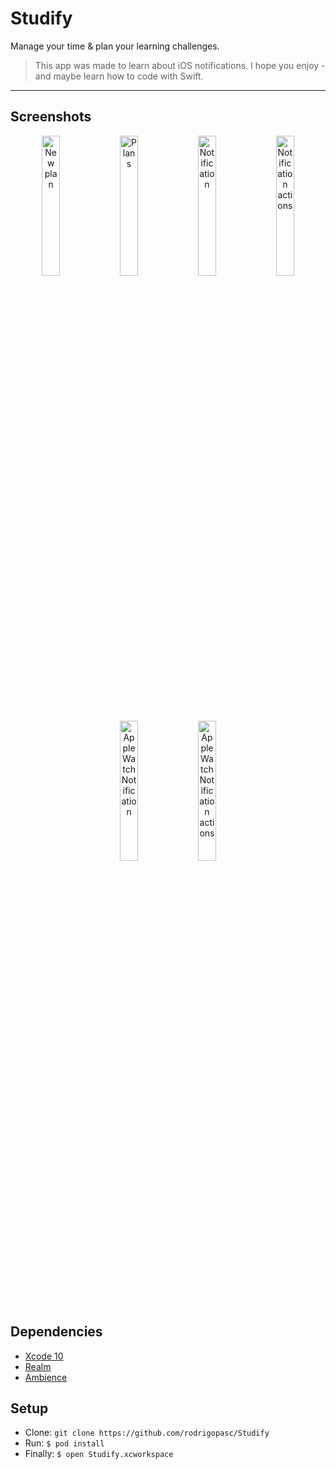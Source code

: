 # Studify
Manage your time & plan your learning challenges.
> This app was made to learn about iOS notifications. I hope you enjoy - and maybe learn how to code with Swift.
<hr />

## Screenshots

<p align="center">
  <img src="https://i.imgur.com/fuH8lZs.png" width="24%" alt="New plan" />
  <img src="https://i.imgur.com/9E8oOEv.png" width="24%" alt="Plans" />
  <img src="https://i.imgur.com/Ht4DGip.png" width="24%" alt="Notification" />
  <img src="https://i.imgur.com/r5xsshh.png" width="24%" alt="Notification actions" />
  <img src="https://i.imgur.com/IWYWFSV.png" width="24%" alt="Apple Watch Notification" />
  <img src="https://i.imgur.com/E6kSraw.png" width="24%" alt="Apple Watch Notification actions" />
</p>

## Dependencies
* [Xcode 10](https://developer.apple.com/xcode)
* [Realm](https://realm.io)
* [Ambience](https://github.com/tmergulhao/Ambience)

## Setup
* Clone: `git clone https://github.com/rodrigopasc/Studify`
* Run: `$ pod install`
* Finally: `$ open Studify.xcworkspace`
